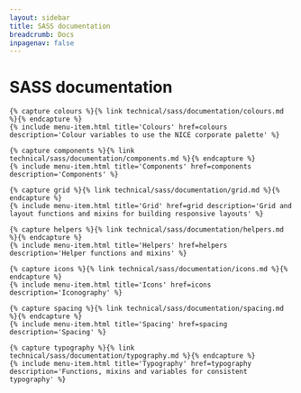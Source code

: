 ```yaml
---
layout: sidebar
title: SASS documentation
breadcrumb: Docs
inpagenav: false
---
```


# SASS documentation

<div class="grid">

    {% capture colours %}{% link technical/sass/documentation/colours.md %}{% endcapture %}
    {% include menu-item.html title='Colours' href=colours description='Colour variables to use the NICE corporate palette' %}

    {% capture components %}{% link technical/sass/documentation/components.md %}{% endcapture %}
    {% include menu-item.html title='Components' href=components description='Components' %}

    {% capture grid %}{% link technical/sass/documentation/grid.md %}{% endcapture %}
    {% include menu-item.html title='Grid' href=grid description='Grid and layout functions and mixins for building responsive layouts' %}

    {% capture helpers %}{% link technical/sass/documentation/helpers.md %}{% endcapture %}
    {% include menu-item.html title='Helpers' href=helpers description='Helper functions and mixins' %}

    {% capture icons %}{% link technical/sass/documentation/icons.md %}{% endcapture %}
    {% include menu-item.html title='Icons' href=icons description='Iconography' %}

    {% capture spacing %}{% link technical/sass/documentation/spacing.md %}{% endcapture %}
    {% include menu-item.html title='Spacing' href=spacing description='Spacing' %}

    {% capture typography %}{% link technical/sass/documentation/typography.md %}{% endcapture %}
    {% include menu-item.html title='Typography' href=typography description='Functions, mixins and variables for consistent typography' %}

</div>
